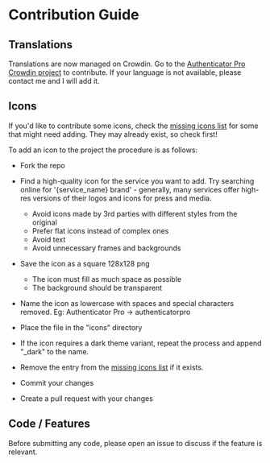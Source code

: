 # Contribution Guide 

## Translations

Translations are now managed on Crowdin. Go to the [Authenticator Pro Crowdin project](https://crwd.in/authenticator-pro) to contribute. If your language is not available, please contact me and I will add it.

## Icons

If you'd like to contribute some icons, check the [missing icons list](./extra/missing_icons.txt) for some that might need adding. They may already exist, so check first!

To add an icon to the project the procedure is as follows:

* Fork the repo

* Find a high-quality icon for the service you want to add. Try searching online for '{service_name} brand' - generally, many services offer high-res versions of their logos and icons for press and media.
  
    * Avoid icons made by 3rd parties with different styles from the original
    * Prefer flat icons instead of complex ones
    * Avoid text
    * Avoid unnecessary frames and backgrounds
  
* Save the icon as a square 128x128 png

  * The icon must fill as much space as possible
  * The background should be transparent

* Name the icon as lowercase with spaces and special characters removed. Eg: Authenticator Pro -> authenticatorpro
  
* Place the file in the "icons" directory

* If the icon requires a dark theme variant, repeat the process and append "_dark" to the name.

* Remove the entry from the [missing icons list](./extra/missing_icons.txt) if it exists.

* Commit your changes

* Create a pull request with your changes

## Code / Features

Before submitting any code, please open an issue to discuss if the feature is relevant.
